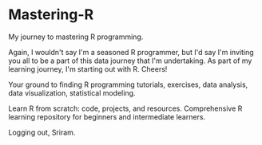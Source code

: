 # Mastering-R
My journey to mastering R programming.

Again, I wouldn't say I'm a seasoned R programmer, but I'd say I'm inviting you all to be a part of this data journey that I'm undertaking. 
As part of my learning journey, I'm starting out with R. Cheers!

Your ground to finding R programming tutorials, exercises, data analysis, data visualization, statistical modeling. 

Learn R from scratch: code, projects, and resources. Comprehensive R learning repository for beginners and intermediate learners.

Logging out,
Sriram.
